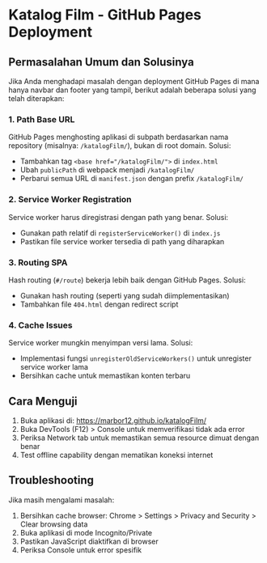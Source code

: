 # Katalog Film - GitHub Pages Deployment

## Permasalahan Umum dan Solusinya

Jika Anda menghadapi masalah dengan deployment GitHub Pages di mana hanya navbar dan footer yang tampil, berikut adalah beberapa solusi yang telah diterapkan:

### 1. Path Base URL

GitHub Pages menghosting aplikasi di subpath berdasarkan nama repository (misalnya: `/katalogFilm/`), bukan di root domain. Solusi:

- Tambahkan tag `<base href="/katalogFilm/">` di `index.html`
- Ubah `publicPath` di webpack menjadi `/katalogFilm/`
- Perbarui semua URL di `manifest.json` dengan prefix `/katalogFilm/`

### 2. Service Worker Registration

Service worker harus diregistrasi dengan path yang benar. Solusi:

- Gunakan path relatif di `registerServiceWorker()` di `index.js`
- Pastikan file service worker tersedia di path yang diharapkan

### 3. Routing SPA

Hash routing (`#/route`) bekerja lebih baik dengan GitHub Pages. Solusi:

- Gunakan hash routing (seperti yang sudah diimplementasikan)
- Tambahkan file `404.html` dengan redirect script

### 4. Cache Issues

Service worker mungkin menyimpan versi lama. Solusi:

- Implementasi fungsi `unregisterOldServiceWorkers()` untuk unregister service worker lama
- Bersihkan cache untuk memastikan konten terbaru

## Cara Menguji

1. Buka aplikasi di: https://marbor12.github.io/katalogFilm/
2. Buka DevTools (F12) > Console untuk memverifikasi tidak ada error
3. Periksa Network tab untuk memastikan semua resource dimuat dengan benar
4. Test offline capability dengan mematikan koneksi internet

## Troubleshooting

Jika masih mengalami masalah:

1. Bersihkan cache browser: Chrome > Settings > Privacy and Security > Clear browsing data
2. Buka aplikasi di mode Incognito/Private
3. Pastikan JavaScript diaktifkan di browser
4. Periksa Console untuk error spesifik
